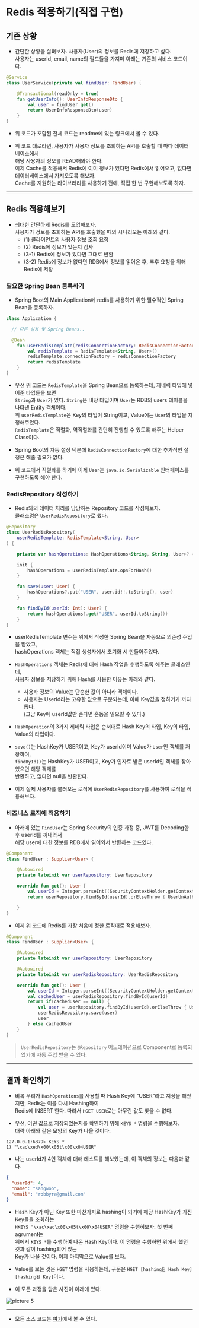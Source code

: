 # Redis 적용하기(직접 구현)

<h2>기존 상황</h2>

- 간단한 상황을 살펴보자. 사용자(User)의 정보를 Redis에 저장하고 싶다.  
  사용자는 userId, email, name의 필드들을 가지며 아래는 기존의 서비스 코드이다.

```kt
@Service
class UserService(private val findUser: FindUser) {

    @Transactional(readOnly = true)
    fun getUserInfo(): UserInfoResponseDto {
        val user = findUser.get()
        return UserInfoResponseDto(user)
    }
}
```

- 위 코드가 포함된 전체 코드는 readme에 있는 링크에서 볼 수 있다.

- 위 코드 대로라면, 사용자가 사용자 정보를 조회하는 API를 호출할 때 마다 데이터베이스에서  
 해당 사용자의 정보를 READ해와야 한다.  
 이제 Cache를 적용해서 Redis에 이미 정보가 있다면 Redis에서 읽어오고, 없다면 데이터베이스에서 가져오도록 해보자.  
 Cache를 지원하는 라이브러리를 사용하기 전에, 직접 한 번 구현해보도록 하자.
<hr/>

<h2>Redis 적용해보기</h2>

- 최대한 간단하게 Redis를 도입해보자.  
  사용자가 정보를 조회하는 API를 호출했을 때의 시나리오는 아래와 같다.
  - (1) 클라이언트의 사용자 정보 조회 요청
  - (2) Redis에 정보가 있는지 검사
  - (3-1) Redis에 정보가 있다면 그대로 반환
  - (3-2) Redis에 정보가 없다면 RDB에서 정보를 읽어온 후, 추후 요청을 위해 Redis에 저장

<h3>필요한 Spring Bean 등록하기</h3>

- Spring Boot의 Main Application에 redis를 사용하기 위한 필수적인 Spring Bean을 등록하자.

```kt
class Application {

  // 다른 설정 및 Spring Beans..

  @Bean
    fun userRedisTemplate(redisConnectionFactory: RedisConnectionFactory): RedisTemplate<String, User> {
        val redisTemplate = RedisTemplate<String, User>()
        redisTemplate.connectionFactory = redisConnectionFactory
        return redisTemplate
    }
}
```

- 우선 위 코드는 `RedisTemplate`을 Spring Bean으로 등록하는데, 제네릭 타입에 넣어준 타입들을 보면  
  `String`과 `User`가 있다. `String`은 내장 타입이며 `User`는 RDB의 users 테이블을 나타낸 Entity 객체이다.  
  위 `userRedisTemplate`은 Key의 타입이 String이고, Value에는 `User`의 타입을 지정해주었다.  
  `RedisTemplate`은 직렬화, 역직렬화를 간단히 진행할 수 있도록 해주는 Helper Class이다.

- Spring Boot의 자동 설정 덕분에 `RedisConnectionFactory`에 대한 추가적인 설정은 해줄 필요가 없다.

- 위 코드에서 직렬화를 하기에 이제 `User`는 `java.io.Serializable` 인터페이스를 구현하도록 해야 한다.

<h3>RedisRepository 작성하기</h3>

- Redis와의 데이터 처리를 담당하는 Repository 코드를 작성해보자.  
  클래스명은 `UserRedisRepository`로 했다.

```kt
@Repository
class UserRedisRepository(
    userRedisTemplate: RedisTemplate<String, User>
) {

    private var hashOperations: HashOperations<String, String, User>? = null

    init {
        hashOperations = userRedisTemplate.opsForHash()
    }

    fun save(user: User) {
        hashOperations?.put("USER", user.id!!.toString(), user)
    }

    fun findById(userId: Int): User? {
        return hashOperations?.get("USER", userId.toString())
    }
}
```

- userRedisTemplate 변수는 위에서 작성한 Spring Bean을 자동으로 의존성 주입을 받았고,  
  hashOperations 객체는 직접 생성자에서 초기화 시 만들어주었다.

- `HashOperations` 객체는 Redis에 대해 Hash 작업을 수행하도록 해주는 클래스인데,  
  사용자 정보를 저장하기 위해 Hash를 사용한 이유는 아래와 같다.

  - 사용자 정보의 Value는 단순한 값이 아니라 객체이다.
  - 사용자는 UserId라는 고유한 값으로 구분되는데, 이때 Key값을 정하기가 까다롭다.  
    (그냥 Key에 userId값만 준다면 혼동을 일으킬 수 있다.)

- `HashOperation`의 3가지 제네릭 타입은 순서대로 Hash Key의 타입, Key의 타입, Value의 타입이다.

- `save()`는 HashKey가 USER이고, Key가 userId이며 Value가 `User`인 객체를 저장하며,  
  `findById()`는 HashKey가 USER이고, Key가 인자로 받은 userId인 객체를 찾아 있으면 해당 객체를  
  반환하고, 없다면 null을 반환한다.

- 이제 실제 사용자를 불러오는 로직에 `UserRedisRepository`를 사용하여 로직을 적용해보자.

<h3>비즈니스 로직에 적용하기</h3>

- 아래에 있는 `FindUser`는 Spring Security의 인증 과정 중, JWT를 Decoding한 후 userId를 꺼내와서  
  해당 user에 대한 정보를 RDB에서 읽어와서 반환하는 코드였다.

```kt
@Component
class FindUser : Supplier<User> {

    @Autowired
    private lateinit var userRepository: UserRepository

    override fun get(): User {
        val userId = Integer.parseInt((SecurityContextHolder.getContext().authentication.principal as UserDetailsImpl).username)
        return userRepository.findById(userId).orElseThrow { UserUnAuthorizedException() }

    }
}
```

- 이제 위 코드에 Redis를 가장 처음에 정한 로직대로 적용해보자.

```kt
@Component
class FindUser : Supplier<User> {

    @Autowired
    private lateinit var userRepository: UserRepository

    @Autowired
    private lateinit var userRedisRepository: UserRedisRepository

    override fun get(): User {
        val userId = Integer.parseInt((SecurityContextHolder.getContext().authentication.principal as UserDetailsImpl).username)
        val cachedUser = userRedisRepository.findById(userId)
        return if(cachedUser == null) {
            val user = userRepository.findById(userId).orElseThrow { UserUnAuthorizedException() }
            userRedisRepository.save(user)
            user
        } else cachedUser
    }
}
```

> `UserRedisRepository`는 `@Repository` 어노테이션으로 Component로 등록되었기에 자동 주입 받을 수 있다.

<hr/>

<h2>결과 확인하기</h2>

- 비록 우리가 `HashOperations`를 사용할 때 Hash Key에 "USER"라고 지정을 해줬지만, Redis는 이를 다시 Hashing하여  
  Redis에 INSERT 한다. 따라서 `HGET USER`로는 아무런 값도 찾을 수 없다.

- 우선, 어떤 값으로 저장되었는지를 확인하기 위해 `KEYS *` 명령을 수행해보자.  
  대략 아래와 같은 모양의 Key가 나올 것이다.

```
127.0.0.1:6379> KEYS *
1) "\xac\xed\x00\x05t\x00\x04USER"
```

- 나는 userId가 4인 객체에 대해 테스트를 해보았는데, 이 객체의 정보는 다음과 같다.

```json
{
  "userId": 4,
  "name": "sangwoo",
  "email": "robbyra@gmail.com"
}
```

- Hash Key가 아닌 Key 또한 마찬가지로 hashing이 되기에 해당 HashKey가 가진 Key들을 조회하는  
  `HKEYS "\xac\xed\x00\x05t\x00\x04USER"` 명령을 수행히보자. 첫 번째 agrument는  
  위에서 `KEYS *`를 수행하여 나온 Hash Key이다. 이 명령을 수행하면 위에서 했던 것과 같이 hashing되어 있는  
  Key가 나올 것이다. 이제 마지막으로 Value를 보자.

- Value를 보는 것은 `HGET` 명령을 사용하는데, 구문은 `HGET [hashing된 Hash Key] [hashing된 Key]`이다.

- 이 모든 과정을 담은 사진이 아래에 있다.

![picture 5](../../../images/007ef9d833279f8b1c4a063de4dd1ce422cd2120ea4145a665afe7119bf4a3a4.png)

<hr/>

- 모든 소스 코드는 <a href="https://github.com/sang-w0o/Spring-Redis-Cache-Example/tree/feature/explicitly-implement-caching">여기</a>에서 볼 수 있다.
